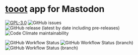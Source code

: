 # [tooot](https://tooot.app/) app for Mastodon

[![GPL-3.0](https://img.shields.io/github/license/tooot-app/push?style=flat-square)](LICENSE) ![GitHub issues](https://img.shields.io/github/issues/tooot-app/app?style=flat-square) ![GitHub release (latest by date including pre-releases)](https://img.shields.io/github/v/release/tooot-app/app?include_prereleases&style=flat-square) ![Code Climate maintainability](https://img.shields.io/codeclimate/maintainability/tooot-app/app?style=flat-square)

![GitHub Workflow Status](https://img.shields.io/github/workflow/status/tooot-app/app/build?style=flat-square) ![GitHub Workflow Status (branch)](https://img.shields.io/github/workflow/status/tooot-app/app/build/candidate?label=build%20candidate&style=flat-square) ![GitHub Workflow Status (branch)](https://img.shields.io/github/workflow/status/tooot-app/app/build/release?label=build%20release&style=flat-square)
